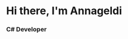 <!DOCTYPE html>
<html>
<head>
<meta charset="utf-8">
</head>
<body>
<div id="header" align="centre">
<h1>Hi there, I'm Annageldi</h1>
<h3>C# Developer</h3>
</div>

</body>
</html>
